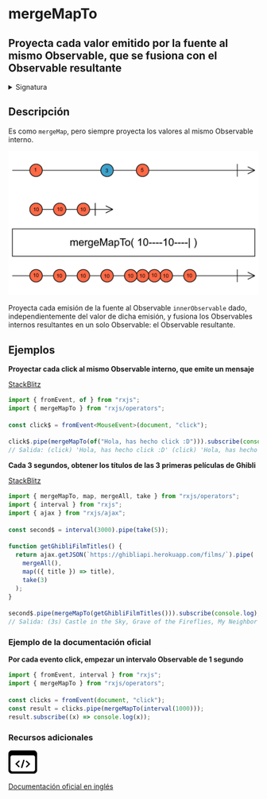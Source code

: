# mergeMapTo

## Proyecta cada valor emitido por la fuente al mismo Observable, que se fusiona con el Observable resultante

<details>

<summary>Signatura</summary>

#### Firma

`mergeMapTo<T, R, O extends ObservableInput<any>>(innerObservable: O, resultSelector?: number | ((outerValue: T, innerValue: ObservedValueOf<O>, outerIndex: number, innerIndex: number) => R), concurrent: number = Number.POSITIVE_INFINITY): OperatorFunction<T, ObservedValueOf<O> | R>`

#### Parámetros

Opcional. El valor por defecto es `Number.POSITIVE_INFINITY`. El máximo número de Observables internos a los que se suscribe de forma concurrente.

#### Retorna

`OperatorFunction<T, ObservedValueOf<O> | R>`: Un Observable que emite elementos del Observable `innerObservable` proporcionado.

</details>

## Descripción

Es como `mergeMap`, pero siempre proyecta los valores al mismo Observable interno.

![Diagrama de canicas del operador mergeMapTo](assets/images/marble-diagrams/transformation/mergeMapTo.png)

Proyecta cada emisión de la fuente al Observable `innerObservable` dado, independientemente del valor de dicha emisión, y fusiona los Observables internos resultantes en un solo Observable: el Observable resultante.

## Ejemplos

**Proyectar cada click al mismo Observable interno, que emite un mensaje**

[StackBlitz](https://stackblitz.com/edit/rxjs-mergemapto-1?file=index.ts)

```typescript
import { fromEvent, of } from "rxjs";
import { mergeMapTo } from "rxjs/operators";

const click$ = fromEvent<MouseEvent>(document, "click");

click$.pipe(mergeMapTo(of("Hola, has hecho click :D"))).subscribe(console.log);
// Salida: (click) 'Hola, has hecho click :D' (click) 'Hola, has hecho click :D'...
```

**Cada 3 segundos, obtener los títulos de las 3 primeras películas de Ghibli**

[StackBlitz](https://stackblitz.com/edit/rxjs-mergemapto-2?file=index.ts)

```javascript
import { mergeMapTo, map, mergeAll, take } from "rxjs/operators";
import { interval } from "rxjs";
import { ajax } from "rxjs/ajax";

const second$ = interval(3000).pipe(take(5));

function getGhibliFilmTitles() {
  return ajax.getJSON(`https://ghibliapi.herokuapp.com/films/`).pipe(
    mergeAll(),
    map(({ title }) => title),
    take(3)
  );
}

second$.pipe(mergeMapTo(getGhibliFilmTitles())).subscribe(console.log);
// Salida: (3s) Castle in the Sky, Grave of the Fireflies, My Neighbor Totoro (3s) Castle in the Sky, Grave of the Fireflies, My Neighbor Totoro...
```

### Ejemplo de la documentación oficial

**Por cada evento click, empezar un intervalo Observable de 1 segundo**

```javascript
import { fromEvent, interval } from "rxjs";
import { mergeMapTo } from "rxjs/operators";

const clicks = fromEvent(document, "click");
const result = clicks.pipe(mergeMapTo(interval(1000)));
result.subscribe((x) => console.log(x));
```

### Recursos adicionales

[![Source code](assets/icons/source-code.png)](https://github.com/ReactiveX/rxjs/blob/master/src/internal/operators/mergeMapTo.ts)

[Documentación oficial en inglés](https://rxjs.dev/api/operators/mergeMapTo)
